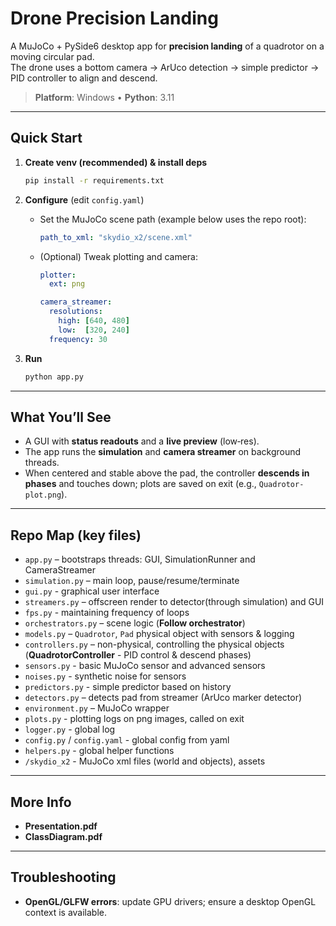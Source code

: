# Drone Precision Landing

A MuJoCo + PySide6 desktop app for **precision landing** of a quadrotor on a moving circular pad.  
The drone uses a bottom camera → ArUco detection → simple predictor → PID controller to align and descend.

> **Platform**: Windows • **Python**: 3.11

---

## Quick Start

1. **Create venv (recommended) & install deps**
   ```bash
   pip install -r requirements.txt
   ```

2. **Configure** (edit `config.yaml`)
   - Set the MuJoCo scene path (example below uses the repo root):
     ```yaml
     path_to_xml: "skydio_x2/scene.xml"
     ```
   - (Optional) Tweak plotting and camera:
     ```yaml
     plotter:
       ext: png
     
     camera_streamer:
       resolutions:
         high: [640, 480]
         low:  [320, 240]
       frequency: 30
     ```
     
3. **Run**
   ```bash
   python app.py
   ```

---

## What You’ll See

- A GUI with **status readouts** and a **live preview** (low‑res).  
- The app runs the **simulation** and **camera streamer** on background threads.  
- When centered and stable above the pad, the controller **descends in phases** and touches down; plots are saved on exit (e.g., `Quadrotor-plot.png`).

---

## Repo Map (key files)

- `app.py` – bootstraps threads: GUI, SimulationRunner and CameraStreamer
- `simulation.py` – main loop, pause/resume/terminate
- `gui.py` - graphical user interface
- `streamers.py` – offscreen render to detector(through simulation) and GUI
- `fps.py` - maintaining frequency of loops
- `orchestrators.py` – scene logic (**Follow orchestrator**)
- `models.py` – `Quadrotor`, `Pad` physical object with sensors & logging
- `controllers.py` – non-physical, controlling the physical objects
  (**QuadrotorController** - PID control & descend phases)
- `sensors.py` - basic MuJoCo sensor and advanced sensors
- `noises.py` - synthetic noise for sensors
- `predictors.py` - simple predictor based on history
- `detectors.py` – detects pad from streamer (ArUco marker detector)
- `environment.py` – MuJoCo wrapper
- `plots.py` - plotting logs on png images, called on exit
- `logger.py` - global log
- `config.py` / `config.yaml` - global config from yaml
- `helpers.py` - global helper functions
- `/skydio_x2` - MuJoCo xml files (world and objects), assets

---

## More Info

- **Presentation.pdf**
- **ClassDiagram.pdf**

---

## Troubleshooting

- **OpenGL/GLFW errors**: update GPU drivers; ensure a desktop OpenGL context is available.
